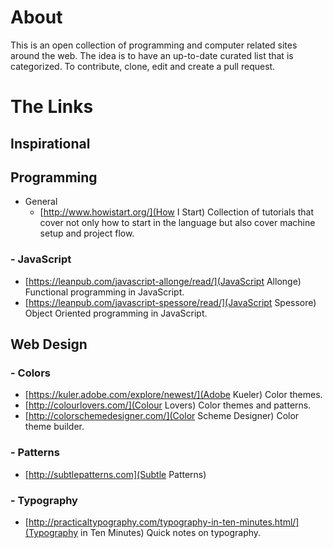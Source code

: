 # About

This is an open collection of programming and computer related sites around the web.  The idea is to have an up-to-date curated list that is categorized.
To contribute, clone, edit and create a pull request.


# The Links

## Inspirational

## Programming
  - General
    - [http://www.howistart.org/](How I Start) Collection of tutorials that cover not only how to start in the language but also cover machine setup and project flow.

### - JavaScript
  - [https://leanpub.com/javascript-allonge/read/](JavaScript Allonge) Functional programming in JavaScript.
  - [https://leanpub.com/javascript-spessore/read/](JavaScript Spessore) Object Oriented programming in JavaScript.

## Web Design

### - Colors
  - [https://kuler.adobe.com/explore/newest/](Adobe Kueler) Color themes.
  - [http://colourlovers.com/](Colour Lovers) Color themes and patterns.
  - [http://colorschemedesigner.com/](Color Scheme Designer) Color theme builder.

### - Patterns
  - [http://subtlepatterns.com](Subtle Patterns)

### - Typography
  - [http://practicaltypography.com/typography-in-ten-minutes.html/](Typography in Ten Minutes) Quick notes on typography.
